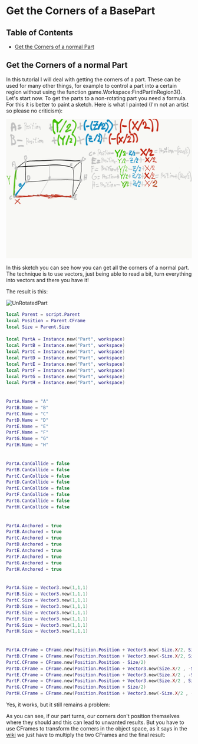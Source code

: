 # Get the Corners of a BasePart

## Table of Contents

* [Get the Corners of a normal Part](#get-the-corners-of-a-normal-part)

## Get the Corners of a normal Part
In this tutorial I will deal with getting the corners of a part. These can be used for many other things, for example to control a part into a certain region without using the function game.Workspace:FindPartInRegion3(). Let's start now. To get the parts to a non-rotating part you need a formula. For this it is better to paint a sketch. Here is what I painted (I'm not an artist so please no criticism):

![Sketch](imgs/GetCornersOfPart/Sketch.png)

In this sketch you can see how you can get all the corners of a normal part. The technique is to use vectors, just being able to read a bit, turn everything into vectors and there you have it!

The result is this:

![UnRotatedPart](imgs/GetCornersOfPart/UnRotatedPart.gif)

```Lua
local Parent = script.Parent
local Position = Parent.CFrame
local Size = Parent.Size

local PartA = Instance.new("Part", workspace)
local PartB = Instance.new("Part", workspace)
local PartC = Instance.new("Part", workspace)
local PartD = Instance.new("Part", workspace)
local PartE = Instance.new("Part", workspace)
local PartF = Instance.new("Part", workspace)
local PartG = Instance.new("Part", workspace)
local PartH = Instance.new("Part", workspace)


PartA.Name = "A"
PartB.Name = "B"
PartC.Name = "C"
PartD.Name = "D"
PartE.Name = "E"
PartF.Name = "F"
PartG.Name = "G"
PartH.Name = "H"


PartA.CanCollide = false
PartB.CanCollide = false
PartC.CanCollide = false
PartD.CanCollide = false
PartE.CanCollide = false
PartF.CanCollide = false
PartG.CanCollide = false
PartH.CanCollide = false


PartA.Anchored = true
PartB.Anchored = true
PartC.Anchored = true
PartD.Anchored = true
PartE.Anchored = true
PartF.Anchored = true
PartG.Anchored = true
PartH.Anchored = true


PartA.Size = Vector3.new(1,1,1)
PartB.Size = Vector3.new(1,1,1)
PartC.Size = Vector3.new(1,1,1)
PartD.Size = Vector3.new(1,1,1)
PartE.Size = Vector3.new(1,1,1)
PartF.Size = Vector3.new(1,1,1)
PartG.Size = Vector3.new(1,1,1)
PartH.Size = Vector3.new(1,1,1)


PartA.CFrame = CFrame.new(Position.Position + Vector3.new(-Size.X/2, Size.Y/2, -Size.Z/2))
PartB.CFrame = CFrame.new(Position.Position + Vector3.new(-Size.X/2, Size.Y/2, Size.Z/2))
PartC.CFrame = CFrame.new(Position.Position - Size/2)
PartD.CFrame = CFrame.new(Position.Position + Vector3.new(Size.X/2 , -Size.Y/2 , Size.Z/2))
PartE.CFrame = CFrame.new(Position.Position + Vector3.new(Size.X/2 , -Size.Y/2 , -Size.Z/2))
PartF.CFrame = CFrame.new(Position.Position + Vector3.new(Size.X/2 , Size.Y/2 , -Size.Z/2))
PartG.CFrame = CFrame.new(Position.Position + Size/2)
PartH.CFrame = CFrame.new(Position.Position + Vector3.new(-Size.X/2 , -Size.Y/2 , Size.Z/2))
```

Yes, it works, but it still remains a problem:



As you can see, if our part turns, our corners don't position themselves where they should and this can lead to unwanted results. But you have to use CFrames to transform the corners in the object space, as it says in the [wiki](https://developer.roblox.com/en-us/api-reference/datatype/CFrame) we just have to multiply the two CFrames and the final result:
